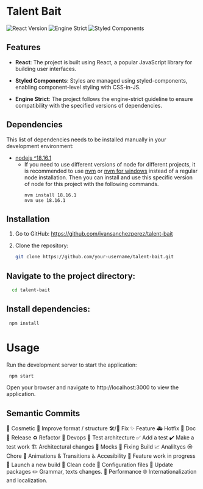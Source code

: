 # Talent Bait

![React Version](https://img.shields.io/badge/react-%5E18.2.0-blue)
![Engine Strict](https://img.shields.io/badge/engine-strict-brightgreen)
![Styled Components](https://img.shields.io/badge/styled--components-%5E6.0.7-orange)

## Features

- **React**: The project is built using React, a popular JavaScript library for building user interfaces.

- **Styled Components**: Styles are managed using styled-components, enabling component-level styling with CSS-in-JS.

- **Engine Strict**: The project follows the engine-strict guideline to ensure compatibility with the specified versions of dependencies.

## Dependencies

This list of dependencies needs to be installed manually in your development environment:

- [nodejs ^18.16.1](http://nodejs.org/)
  - If you need to use different versions of node for different projects, it is recommended to use [nvm](https://github.com/nvm-sh/nvm) or [nvm for windows](https://github.com/coreybutler/nvm-windows) instead of a regular node installation. Then you can install and use this specific version of node for this project with the following commands.
    ```shell
    nvm install 18.16.1
    nvm use 18.16.1
    ```

## Installation

1. Go to GitHub:
   https://github.com/ivansanchezperez/talent-bait

2. Clone the repository:

   ```bash
   git clone https://github.com/your-username/talent-bait.git
   ```

## Navigate to the project directory:

```bash
  cd talent-bait
```

## Install dependencies:

```bash
 npm install
```

# Usage

Run the development server to start the application:

```bash
 npm start
```

Open your browser and navigate to http://localhost:3000 to view the application.

## Semantic Commits

💄 Cosmetic
🎨 Improve format / structure
🛠/🐛 Fix
✨ Feature
🚑 Hotfix
📝 Doc
🚀 Release
♻️ Refactor
🐳 Devops
🧪 Test architecture
✅ Add a test
✔️ Make a test work
🏗 Architectural changes
🤡 Mocks
💚 Fixing Build
📈 Analiltycs
😒 Chore
💫 Animations & Transitions
♿ Accesibility
🚧 Feature work in progress
🚀 Launch a new build
🧹 Clean code
🔧 Configuration files
🚴 Update packages
✏️ Grammar, texts changes.
🐎 Performance
🌐 Internationalization and localization.

